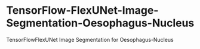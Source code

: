 # TensorFlow-FlexUNet-Image-Segmentation-Oesophagus-Nucleus
TensorFlowFlexUNet Image Segmentation for Oesophagus-Nucleus
